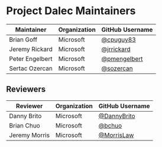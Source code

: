 # Project Dalec Maintainers

| Maintainer      | Organization | GitHub Username                                  |
|-----------------|--------------|--------------------------------------------------|
| Brian Goff      | Microsoft    | [@cpuguy83](https://github.com/cpuguy83)         |
| Jeremy Rickard  | Microsoft    | [@jrrickard](https://github.com/jrrickard)       |
| Peter Engelbert | Microsoft    | [@pmengelbert](https://github.com/pmengelbert)   |
| Sertac Ozercan  | Microsoft    | [@sozercan](https://github.com/sozercan)         |

## Reviewers

| Reviewer      | Organization | GitHub Username                              |
|---------------|--------------|----------------------------------------------|
| Danny Brito   | Microsoft    | [@DannyBrito](https://github.com/DannyBrito) |
| Brian Chuo    | Microsoft    | [@bchuo](https://github.com/bchuo)           |
| Jeremy Morris | Microsoft    | [@MorrisLaw](https://github.com/MorrisLaw)   |
